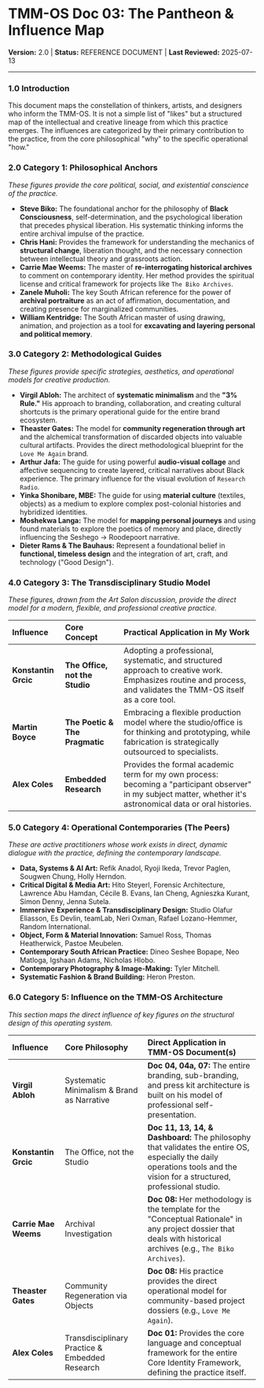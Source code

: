 # TMM-OS Doc 03: The Pantheon & Influence Map
**Version:** 2.0 | **Status:** REFERENCE DOCUMENT | **Last Reviewed:** 2025-07-13

---

### 1.0 Introduction

This document maps the constellation of thinkers, artists, and designers who inform the TMM-OS. It is not a simple list of "likes" but a structured map of the intellectual and creative lineage from which this practice emerges. The influences are categorized by their primary contribution to the practice, from the core philosophical "why" to the specific operational "how."

### 2.0 Category 1: Philosophical Anchors

*These figures provide the core political, social, and existential conscience of the practice.*

*   **Steve Biko:** The foundational anchor for the philosophy of **Black Consciousness**, self-determination, and the psychological liberation that precedes physical liberation. His systematic thinking informs the entire archival impulse of the practice.
*   **Chris Hani:** Provides the framework for understanding the mechanics of **structural change**, liberation thought, and the necessary connection between intellectual theory and grassroots action.
*   **Carrie Mae Weems:** The master of **re-interrogating historical archives** to comment on contemporary identity. Her method provides the spiritual license and critical framework for projects like `The Biko Archives`.
*   **Zanele Muholi:** The key South African reference for the power of **archival portraiture** as an act of affirmation, documentation, and creating presence for marginalized communities.
*   **William Kentridge:** The South African master of using drawing, animation, and projection as a tool for **excavating and layering personal and political memory**.

### 3.0 Category 2: Methodological Guides

*These figures provide specific strategies, aesthetics, and operational models for creative production.*

*   **Virgil Abloh:** The architect of **systematic minimalism** and the **"3% Rule."** His approach to branding, collaboration, and creating cultural shortcuts is the primary operational guide for the entire brand ecosystem.
*   **Theaster Gates:** The model for **community regeneration through art** and the alchemical transformation of discarded objects into valuable cultural artifacts. Provides the direct methodological blueprint for the `Love Me Again` brand.
*   **Arthur Jafa:** The guide for using powerful **audio-visual collage** and affective sequencing to create layered, critical narratives about Black experience. The primary influence for the visual evolution of `Research Radio`.
*   **Yinka Shonibare, MBE:** The guide for using **material culture** (textiles, objects) as a medium to explore complex post-colonial histories and hybridized identities.
*   **Moshekwa Langa:** The model for **mapping personal journeys** and using found materials to explore the poetics of memory and place, directly influencing the Seshego -> Roodepoort narrative.
*   **Dieter Rams & The Bauhaus:** Represent a foundational belief in **functional, timeless design** and the integration of art, craft, and technology ("Good Design").

### 4.0 Category 3: The Transdisciplinary Studio Model

*These figures, drawn from the Art Salon discussion, provide the direct model for a modern, flexible, and professional creative practice.*

| Influence | Core Concept | Practical Application in My Work |
| :--- | :--- | :--- |
| **Konstantin Grcic** | **The Office, not the Studio** | Adopting a professional, systematic, and structured approach to creative work. Emphasizes routine and process, and validates the TMM-OS itself as a core tool. |
| **Martin Boyce** | **The Poetic & The Pragmatic** | Embracing a flexible production model where the studio/office is for thinking and prototyping, while fabrication is strategically outsourced to specialists. |
| **Alex Coles** | **Embedded Research** | Provides the formal academic term for my own process: becoming a "participant observer" in my subject matter, whether it's astronomical data or oral histories. |

### 5.0 Category 4: Operational Contemporaries (The Peers)

*These are active practitioners whose work exists in direct, dynamic dialogue with the practice, defining the contemporary landscape.*

*   **Data, Systems & AI Art:** Refik Anadol, Ryoji Ikeda, Trevor Paglen, Sougwen Chung, Holly Herndon.
*   **Critical Digital & Media Art:** Hito Steyerl, Forensic Architecture, Lawrence Abu Hamdan, Cécile B. Evans, Ian Cheng, Agnieszka Kurant, Simon Denny, Jenna Sutela.
*   **Immersive Experience & Transdisciplinary Design:** Studio Olafur Eliasson, Es Devlin, teamLab, Neri Oxman, Rafael Lozano-Hemmer, Random International.
*   **Object, Form & Material Innovation:** Samuel Ross, Thomas Heatherwick, Pastoe Meubelen.
*   **Contemporary South African Practice:** Dineo Seshee Bopape, Neo Matloga, Igshaan Adams, Nicholas Hlobo.
*   **Contemporary Photography & Image-Making:** Tyler Mitchell.
*   **Systematic Fashion & Brand Building:** Heron Preston.

### 6.0 Category 5: Influence on the TMM-OS Architecture

*This section maps the direct influence of key figures on the structural design of this operating system.*

| Influence | Core Philosophy | Direct Application in TMM-OS Document(s) |
| :--- | :--- | :--- |
| **Virgil Abloh** | Systematic Minimalism & Brand as Narrative | **Doc 04, 04a, 07:** The entire branding, sub-branding, and press kit architecture is built on his model of professional self-presentation. |
| **Konstantin Grcic** | The Office, not the Studio | **Doc 11, 13, 14, & Dashboard:** The philosophy that validates the entire OS, especially the daily operations tools and the vision for a structured, professional studio. |
| **Carrie Mae Weems** | Archival Investigation | **Doc 08:** Her methodology is the template for the "Conceptual Rationale" in any project dossier that deals with historical archives (e.g., `The Biko Archives`). |
| **Theaster Gates** | Community Regeneration via Objects | **Doc 08:** His practice provides the direct operational model for community-based project dossiers (e.g., `Love Me Again`). |
| **Alex Coles** | Transdisciplinary Practice & Embedded Research | **Doc 01:** Provides the core language and conceptual framework for the entire Core Identity Framework, defining the practice itself. |